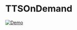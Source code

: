 # TTSOnDemand
[![Demo](http://img.youtube.com/vi/7rLF_xPrLdU/0.jpg)](https://www.youtube.com/embed/7rLF_xPrLdU?rel=0&autoplay=1 "Demo")

